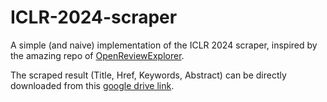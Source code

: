 # ICLR-2024-scraper
A simple (and naive) implementation of the ICLR 2024 scraper, inspired by the amazing repo of [OpenReviewExplorer](https://github.com/Chillee/OpenReviewExplorer/tree/master).

The scraped result (Title, Href, Keywords, Abstract) can be directly downloaded from this [google drive link](https://drive.google.com/drive/folders/1QwDwAoZXbdAJNJ5q4GcmDG8DUnZmXQdi?usp=sharing).